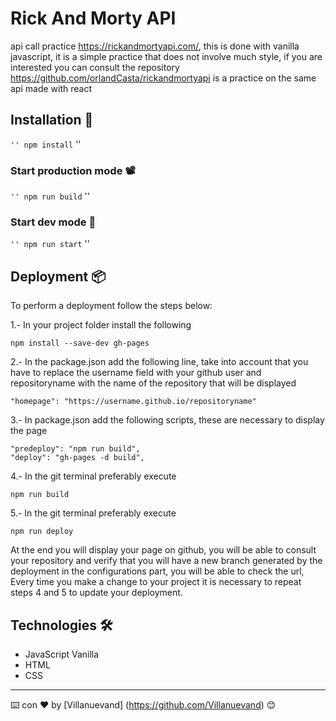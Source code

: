 # Rick And Morty API

api call practice https://rickandmortyapi.com/, this is done with vanilla javascript, it is a simple practice that does not involve much style, if you are interested you can consult the repository https://github.com/orlandCasta/rickandmortyapi is a practice on the same api made with react

## Installation 🚀

`` ''
npm install
`` ''

### Start production mode 📽

`` ''
npm run build
`` ''

### Start dev mode 🔧

`` ''
npm run start
`` ''

## Deployment 📦

To perform a deployment follow the steps below:

1.- In your project folder install the following
```
npm install --save-dev gh-pages
```
2.- In the package.json add the following line, take into account that you have to replace the username field with your github user and repositoryname with the name of the repository that will be displayed
```
"homepage": "https://username.github.io/repositoryname"
```
3.- In package.json add the following scripts, these are necessary to display the page
```
"predeploy": "npm run build",
"deploy": "gh-pages -d build",
```
4.- In the git terminal preferably execute
```
npm run build
```
5.- In the git terminal preferably execute
```
npm run deploy
```
At the end you will display your page on github, you will be able to consult your repository and verify that you will have a new branch generated by the deployment in the configurations part, you will be able to check the url,
Every time you make a change to your project it is necessary to repeat steps 4 and 5 to update your deployment.

## Technologies 🛠️

* JavaScript Vanilla
* HTML
* CSS



---
⌨️ con ❤️ by [Villanuevand] (https://github.com/Villanuevand) 😊
